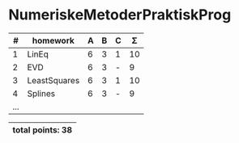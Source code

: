 # NumeriskeMetoderPraktiskProg
| #  |    homework   | A | B | C | Σ   |
| -- | ------------- | - | - | - | --- |
| 1  | LinEq         | 6 | 3 | 1 | 10  |
| 2  | EVD           | 6 | 3 | - |  9  |
| 3  | LeastSquares  | 6 | 3 | 1 | 10  |
| 4  | Splines       | 6 | 3 | - |  9  |
|              ...                     |
 

|                    total points: 38  |
| ------------------------------------ |
